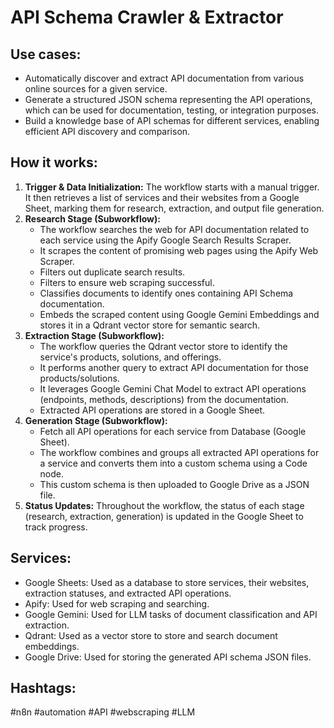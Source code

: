 # API Schema Crawler & Extractor

## Use cases:

- Automatically discover and extract API documentation from various online sources for a given service.
- Generate a structured JSON schema representing the API operations, which can be used for documentation, testing, or integration purposes.
- Build a knowledge base of API schemas for different services, enabling efficient API discovery and comparison.

## How it works:

1.  **Trigger & Data Initialization:** The workflow starts with a manual trigger. It then retrieves a list of services and their websites from a Google Sheet, marking them for research, extraction, and output file generation.
2.  **Research Stage (Subworkflow):**
    *   The workflow searches the web for API documentation related to each service using the Apify Google Search Results Scraper.
    *   It scrapes the content of promising web pages using the Apify Web Scraper.
    *   Filters out duplicate search results.
    *   Filters to ensure web scraping successful.
    *   Classifies documents to identify ones containing API Schema documentation.
    *   Embeds the scraped content using Google Gemini Embeddings and stores it in a Qdrant vector store for semantic search.
3.  **Extraction Stage (Subworkflow):**
    *   The workflow queries the Qdrant vector store to identify the service's products, solutions, and offerings.
    *   It performs another query to extract API documentation for those products/solutions.
    *   It leverages Google Gemini Chat Model to extract API operations (endpoints, methods, descriptions) from the documentation.
    *   Extracted API operations are stored in a Google Sheet.
4.  **Generation Stage (Subworkflow):**
    *   Fetch all API operations for each service from Database (Google Sheet).
    *   The workflow combines and groups all extracted API operations for a service and converts them into a custom schema using a Code node.
    *   This custom schema is then uploaded to Google Drive as a JSON file.
5.  **Status Updates:** Throughout the workflow, the status of each stage (research, extraction, generation) is updated in the Google Sheet to track progress.

## Services:

-   Google Sheets: Used as a database to store services, their websites, extraction statuses, and extracted API operations.
-   Apify: Used for web scraping and searching.
-   Google Gemini: Used for LLM tasks of document classification and API extraction.
-   Qdrant: Used as a vector store to store and search document embeddings.
-   Google Drive: Used for storing the generated API schema JSON files.

## Hashtags:

#n8n #automation #API #webscraping #LLM